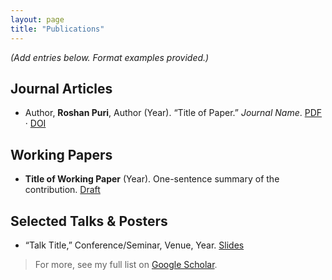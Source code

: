 ```yaml
---
layout: page
title: "Publications"
---
```


*(Add entries below. Format examples provided.)*

## Journal Articles
- Author, **Roshan Puri**, Author (Year). “Title of Paper.” *Journal Name*. [PDF](#) · [DOI](#)

## Working Papers
- **Title of Working Paper** (Year). One-sentence summary of the contribution. [Draft](#)

## Selected Talks & Posters
- “Talk Title,” Conference/Seminar, Venue, Year. [Slides](#)

> For more, see my full list on
[Google Scholar](https://scholar.google.com/citations?user=Vcx8ZqsAAAAJ&hl=en).

